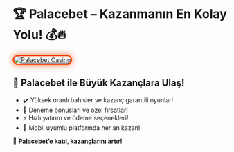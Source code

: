 <h1>🏆 Palacebet – Kazanmanın En Kolay Yolu! 💰🔥</h1>

<a href="https://cutt.ly/PalaceLink" title="Palacebet Casino">
  <img src="https://i.ibb.co/BtMhhf6/g-venligiris.jpg" alt="Palacebet Casino" style="max-width: 100%; border: 3px solid #ff4500; border-radius: 15px; box-shadow: 0px 0px 15px rgba(255, 69, 0, 0.8);">
</a>

<h2>🚀 Palacebet ile Büyük Kazançlara Ulaş!</h2>
<ul>
  <li>✔️ Yüksek oranlı bahisler ve kazanç garantili oyunlar!</li>
  <li>🎁 Deneme bonusları ve özel fırsatlar!</li>
  <li>⚡️ Hızlı yatırım ve ödeme seçenekleri!</li>
  <li>📱 Mobil uyumlu platformda her an kazan!</li>
</ul>

<p>💎 <strong>Palacebet’e katıl, kazançlarını artır!</strong></p>

<meta name="description" content="Palacebet ile kazancını artır! Yüksek oranlar, özel bonuslar ve hızlı ödemelerle hemen kazanmaya başla!">
